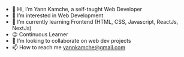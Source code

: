 - 👋 Hi, I’m Yann Kamche, a self-taught Web Developer
- 👀 I’m interested in Web Development
- 🌱 I’m currently learning Frontend (HTML, CSS, Javascript, ReactJs, NextJs)
- 😉 Continuous Learner
- 💞️ I’m looking to collaborate on web dev projects
- 📫 How to reach me yannkamche@gmail.com


<!---
YannKamche/YannKamche is a ✨ special ✨ repository because its `README.md` (this file) appears on your GitHub profile.
You can click the Preview link to take a look at your changes.
--->
